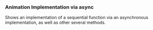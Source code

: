 ### Animation Implementation via async
Shows an implementation of a sequential function via an asynchronous
implementation, as well as other several methods.
